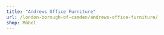 ```yaml
---
title: "Andrews Office Furniture"
url: /london-borough-of-camden/andrews-office-furniture/
shop: Möbel
---
```

